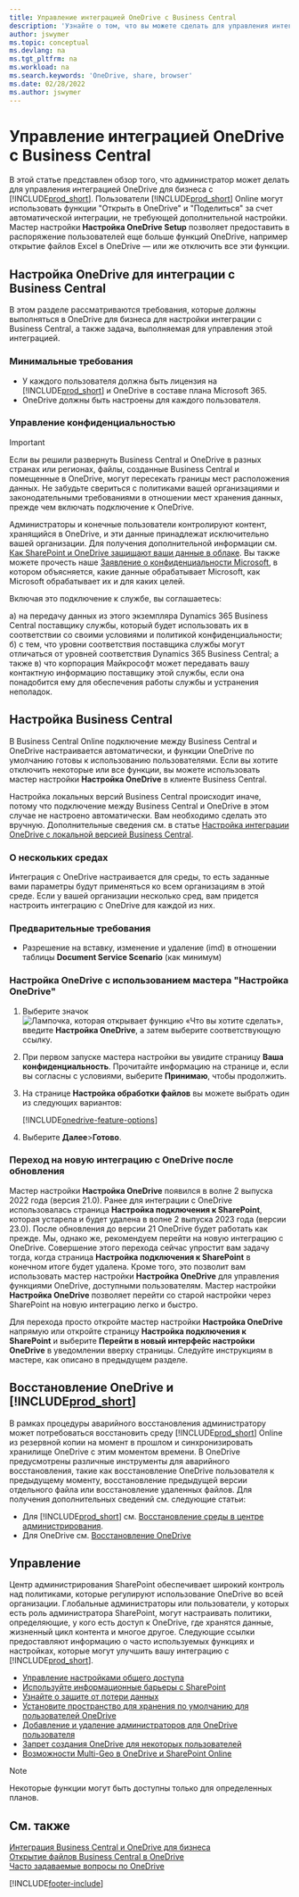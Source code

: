```yaml
---
title: Управление интеграцией OneDrive с Business Central
description: 'Узнайте о том, что вы можете сделать для управления интеграцией между Business Central и OneDrive для бизнеса.'
author: jswymer
ms.topic: conceptual
ms.devlang: na
ms.tgt_pltfrm: na
ms.workload: na
ms.search.keywords: 'OneDrive, share, browser'
ms.date: 02/28/2022
ms.author: jswymer
---
```

# <a name="managing-onedrive-integration-with-business-central"></a><a name="managing-onedrive-integration-with-business-central"></a>Управление интеграцией OneDrive с Business Central

В этой статье представлен обзор того, что администратор может делать для управления интеграцией OneDrive для бизнеса с [!INCLUDE[prod_short](includes/prod_short.md)]. Пользователи [!INCLUDE[prod_short](includes/prod_short.md)] Online могут использовать функции "Открыть в OneDrive" и "Поделиться" за счет автоматической интеграции, не требующей дополнительной настройки. Мастер настройки **Настройка OneDrive Setup** позволяет предоставить в распоряжение пользователей еще больше функций OneDrive, например открытие файлов Excel в OneDrive &mdash; или же отключить все эти функции.  

## <a name="configure-onedrive-for-integration-with-business-central"></a><a name="configure-onedrive-for-integration-with-business-central"></a>Настройка OneDrive для интеграции с Business Central

В этом разделе рассматриваются требования, которые должны выполняться в OneDrive для бизнеса для настройки интеграции с Business Central, а также задача, выполняемая для управления этой интеграцией.

### <a name="minimum-requirements"></a><a name="minimum-requirements"></a>Минимальные требования

* У каждого пользователя должна быть лицензия на [!INCLUDE[prod_short](includes/prod_short.md)] и OneDrive в составе плана Microsoft 365.
* OneDrive должны быть настроены для каждого пользователя.

### <a name="managing-privacy"></a><a name="managing-privacy"></a>Управление конфиденциальностью

> [!IMPORTANT]
> Если вы решили развернуть Business Central и OneDrive в разных странах или регионах, файлы, созданные Business Central и помещенные в OneDrive, могут пересекать границы мест расположения данных. Не забудьте свериться с политиками вашей организациями и законодательными требованиями в отношении мест хранения данных, прежде чем включать подключение к OneDrive.

Администраторы и конечные пользователи контролируют контент, хранящийся в OneDrive, и эти данные принадлежат исключительно вашей организации. Для получения дополнительной информации см. [Как SharePoint и OneDrive защищают ваши данные в облаке](/sharepoint/safeguarding-your-data). Вы также можете прочесть наше [Заявление о конфиденциальности Microsoft](https://privacy.microsoft.com/en-us/privacystatement), в котором объясняется, какие данные обрабатывает Microsoft, как Microsoft обрабатывает их и для каких целей.

Включая это подключение к службе, вы соглашаетесь:

а) на передачу данных из этого экземпляра Dynamics 365 Business Central поставщику службы, который будет использовать их в соответствии со своими условиями и политикой конфиденциальности; б) с тем, что уровни соответствия поставщика службы могут отличаться от уровней соответствия Dynamics 365 Business Central; а также в) что корпорация Майкрософт может передавать вашу контактную информацию поставщику этой службы, если она понадобится ему для обеспечения работы службы и устранения неполадок.

## <a name="configure-business-central"></a><a name="configure-business-central"></a>Настройка Business Central

В Business Central Online подключение между Business Central и OneDrive настраивается автоматически, и функции OneDrive по умолчанию готовы к использованию пользователями. Если вы хотите отключить некоторые или все функции, вы можете использовать мастер настройки **Настройка OneDrive** в клиенте Business Central.

Настройка локальных версий Business Central происходит иначе, потому что подключение между Business Central и OneDrive в этом случае не настроено автоматически. Вам необходимо сделать это вручную. Дополнительные сведения см. в статье [Настройка интеграции OneDrive с локальной версией Business Central](admin-onedrive-integration-onpremises.md).

### <a name="about-multiple-environments"></a><a name="about-multiple-environments"></a>О нескольких средах

Интеграция с OneDrive настраивается для среды, то есть заданные вами параметры будут применяться ко всем организациям в этой среде. Если у вашей организации несколько сред, вам придется настроить интеграцию с OneDrive для каждой из них.

### <a name="prerequisites"></a><a name="prerequisites"></a>Предварительные требования

- Разрешение на вставку, изменение и удаление (imd) в отношении таблицы **Document Service Scenario** (как минимум)

### <a name="configure-onedrive-using-onedrive-setup"></a><a name="configure-onedrive-using-onedrive-setup"></a>Настройка OneDrive с использованием мастера "Настройка OneDrive"

1. Выберите значок ![Лампочка, которая открывает функцию «Что вы хотите сделать»](media/ui-search/search_small.png "Что вы хотите сделать"), введите **Настройка OneDrive**, а затем выберите соответствующую ссылку. 
2. При первом запуске мастера настройки вы увидите страницу **Ваша конфиденциальность**. Прочитайте информацию на странице и, если вы согласны с условиями, выберите **Принимаю**, чтобы продолжить.
3. На странице **Настройка обработки файлов** вы можете выбрать один из следующих вариантов:

   [!INCLUDE[onedrive-feature-options](includes/onedrive-feature-options.md)]
4. Выберите **Далее**>**Готово**.

### <a name="switching-to-new-onedrive-integration-after-upgrade"></a><a name="switching-to-new-onedrive-integration-after-upgrade"></a>Переход на новую интеграцию с OneDrive после обновления

Мастер настройки **Настройка OneDrive** появился в волне 2 выпуска 2022 года (версия 21.0). Ранее для интеграции с OneDrive использовалась страница **Настройка подключения к SharePoint**, которая устарела и будет удалена в волне 2 выпуска 2023 года (версии 23.0). После обновления до версии 21 OneDrive будет работать как прежде. Мы, однако же, рекомендуем перейти на новую интеграцию с OneDrive. Совершение этого перехода сейчас упростит вам задачу тогда, когда страница **Настройка подключения к SharePoint** в конечном итоге будет удалена. Кроме того, это позволит вам использовать мастер настройки **Настройка OneDrive** для управления функциями OneDrive, доступными пользователям. Мастер настройки **Настройка OneDrive** позволяет перейти со старой настройки через SharePoint на новую интеграцию легко и быстро.

Для перехода просто откройте мастер настройки **Настройка OneDrive** напрямую или откройте страницу **Настройка подключения к SharePoint** и выберите **Перейти в новый интерфейс настройки OneDrive** в уведомлении вверху страницы. Следуйте инструкциям в мастере, как описано в предыдущем разделе.

## <a name="restoring-onedrive-and-"></a><a name="restoring-onedrive-and-"></a>Восстановление OneDrive и [!INCLUDE[prod_short](includes/prod_short.md)]

В рамках процедуры аварийного восстановления администратору может потребоваться восстановить среду [!INCLUDE[prod_short](includes/prod_short.md)] Online из резервной копии на момент в прошлом и синхронизировать хранилище OneDrive с этим моментом времени. В OneDrive предусмотрены различные инструменты для аварийного восстановления, такие как восстановление OneDrive пользователя к предыдущему моменту, восстановление предыдущей версии отдельного файла или восстановление удаленных файлов. Для получения дополнительных сведений см. следующие статьи:

* Для [!INCLUDE[prod_short](includes/prod_short.md)] см. [Восстановление среды в центре администрирования](/dynamics365/business-central/dev-itpro/administration/tenant-admin-center-backup-restore).
* Для OneDrive см. [Восстановление OneDrive](https://support.microsoft.com/en-us/office/restore-your-onedrive-fa231298-759d-41cf-bcd0-25ac53eb8a15?ui=en-us&rs=en-us&ad=us)

## <a name="governance"></a><a name="governance"></a>Управление

Центр администрирования SharePoint обеспечивает широкий контроль над политиками, которые регулируют использование OneDrive во всей организации. Глобальные администраторы или пользователи, у которых есть роль администратора SharePoint, могут настраивать политики, определяющие, у кого есть доступ к OneDrive, где хранятся данные, жизненный цикл контента и многое другое. Следующие ссылки предоставляют информацию о часто используемых функциях и настройках, которые могут улучшить вашу интеграцию с [!INCLUDE[prod_short](includes/prod_short.md)]. 

* [Управление настройками общего доступа](/sharepoint/turn-external-sharing-on-or-off)
* [Используйте информационные барьеры с SharePoint](/sharepoint/information-barriers)
* [Узнайте о защите от потери данных](/microsoft-365/compliance/dlp-learn-about-dlp)
* [Установите пространство для хранения по умолчанию для пользователей OneDrive](/onedrive/set-default-storage-space)
* [Добавление и удаление администраторов для OneDrive пользователя](/sharepoint/manage-user-profiles#add-and-remove-admins-for-a-users-onedrive)
* [Запрет создания OneDrive для некоторых пользователей](/sharepoint/manage-user-profiles#disable-onedrive-creation-for-some-users)
* [Возможности Multi-Geo в OneDrive и SharePoint Online](/microsoft-365/enterprise/multi-geo-capabilities-in-onedrive-and-sharepoint-online-in-microsoft-365)

> [!NOTE]
> Некоторые функции могут быть доступны только для определенных планов.

## <a name="see-also"></a><a name="see-also"></a>См. также

[Интеграция Business Central и OneDrive для бизнеса](across-onedrive-overview.md)  
[Открытие файлов Business Central в OneDrive](across-share-onedrive.md)  
[Часто задаваемые вопросы по OneDrive](admin-onedrive-faq.md)  

[!INCLUDE[footer-include](includes/footer-banner.md)]
